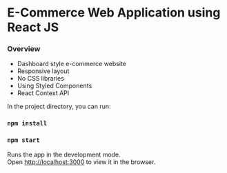 # E-Commerce Web Application using React JS

### Overview
<ul>
  <li>Dashboard style e-commerce website</li>
  <li>Responsive layout</li>
  <li>No CSS libraries</li>
  <li>Using Styled Components</li>
  <li>React Context API</li>
</ul>

In the project directory, you can run:

### `npm install`
### `npm start`

Runs the app in the development mode.\
Open [http://localhost:3000](http://localhost:3000) to view it in the browser.
